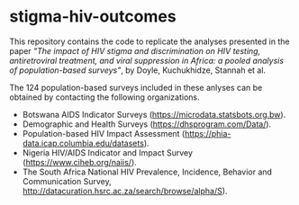 # stigma-hiv-outcomes

This repository contains the code to replicate the analyses presented in the paper *"The impact of HIV stigma and discrimination on HIV testing, antiretroviral treatment, and viral suppression in Africa: a pooled analysis of population-based surveys"*, by Doyle, Kuchukhidze, Stannah et al.

The 124 population-based surveys included in these anlyses can be obtained by contacting the following organizations.
- Botswana AIDS Indicator Surveys (https://microdata.statsbots.org.bw).
- Demographic and Health Surveys (https://dhsprogram.com/Data/).
- Population-based HIV Impact Assessment (https://phia-data.icap.columbia.edu/datasets).
- Nigeria HIV/AIDS Indicator and Impact Survey (https://www.ciheb.org/naiis/).
- The South Africa National HIV Prevalence, Incidence, Behavior and Communication Survey, http://datacuration.hsrc.ac.za/search/browse/alpha/S).
